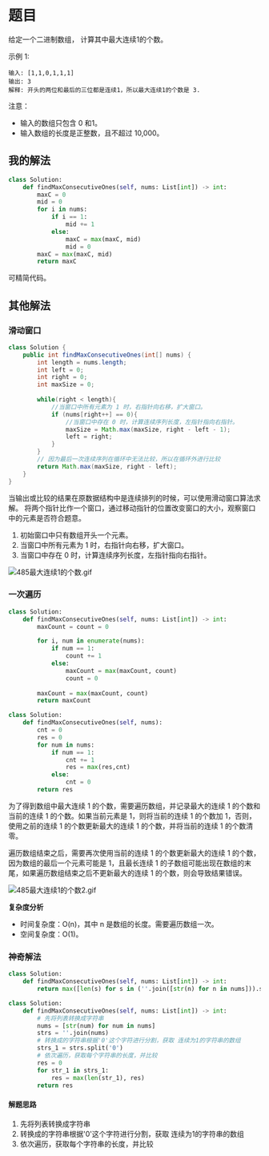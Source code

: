 # 题目

给定一个二进制数组， 计算其中最大连续1的个数。

示例 1:

```
输入: [1,1,0,1,1,1]
输出: 3
解释: 开头的两位和最后的三位都是连续1，所以最大连续1的个数是 3.
```


注意：

- 输入的数组只包含 0 和1。
- 输入数组的长度是正整数，且不超过 10,000。

## 我的解法

```python
class Solution:
    def findMaxConsecutiveOnes(self, nums: List[int]) -> int:
        maxC = 0
        mid = 0
        for i in nums:
            if i == 1:
                mid += 1
            else:
                maxC = max(maxC, mid)
                mid = 0
        maxC = max(maxC, mid)
        return maxC
```

可精简代码。

## 其他解法

### 滑动窗口

```java
class Solution {
    public int findMaxConsecutiveOnes(int[] nums) {
        int length = nums.length;
        int left = 0;
        int right = 0;
        int maxSize = 0;
        
        while(right < length){
            //当窗口中所有元素为 1 时，右指针向右移，扩大窗口。
            if (nums[right++] == 0){
                //当窗口中存在 0 时，计算连续序列长度，左指针指向右指针。
                maxSize = Math.max(maxSize, right - left - 1);
                left = right;
            }
        }
        // 因为最后一次连续序列在循环中无法比较，所以在循环外进行比较
        return Math.max(maxSize, right - left);
    }
}
```

当输出或比较的结果在原数据结构中是连续排列的时候，可以使用滑动窗口算法求解。
将两个指针比作一个窗口，通过移动指针的位置改变窗口的大小，观察窗口中的元素是否符合题意。

1. 初始窗口中只有数组开头一个元素。
2. 当窗口中所有元素为 1 时，右指针向右移，扩大窗口。
3. 当窗口中存在 0 时，计算连续序列长度，左指针指向右指针。

![485最大连续1的个数.gif](https://pic.leetcode-cn.com/800477dcf6ed4922a9fc279d1918b43292acb6eb87564008a5a061e5ac995eb1-485%E6%9C%80%E5%A4%A7%E8%BF%9E%E7%BB%AD1%E7%9A%84%E4%B8%AA%E6%95%B0.gif)

### 一次遍历

```python
class Solution:
    def findMaxConsecutiveOnes(self, nums: List[int]) -> int:
        maxCount = count = 0

        for i, num in enumerate(nums):
            if num == 1:
                count += 1
            else:
                maxCount = max(maxCount, count)
                count = 0
        
        maxCount = max(maxCount, count)
        return maxCount
```

```python
class Solution:
    def findMaxConsecutiveOnes(self, nums):
        cnt = 0
        res = 0
        for num in nums:
            if num == 1:
                cnt += 1
                res = max(res,cnt)
            else:
                cnt = 0
        return res
```

为了得到数组中最大连续 1 的个数，需要遍历数组，并记录最大的连续 1 的个数和当前的连续 1 的个数。如果当前元素是 1，则将当前的连续 1 的个数加 1，否则，使用之前的连续 1 的个数更新最大的连续 1 的个数，并将当前的连续 1 的个数清零。

遍历数组结束之后，需要再次使用当前的连续 1 的个数更新最大的连续 1 的个数，因为数组的最后一个元素可能是 1，且最长连续 1 的子数组可能出现在数组的末尾，如果遍历数组结束之后不更新最大的连续 1 的个数，则会导致结果错误。

![485最大连续1的个数2.gif](https://pic.leetcode-cn.com/e00a4f940ef991d8e5d5417fc917408bce288d8274b83ce9715ae40b474a5602-485%E6%9C%80%E5%A4%A7%E8%BF%9E%E7%BB%AD1%E7%9A%84%E4%B8%AA%E6%95%B02.gif)

**复杂度分析**

- 时间复杂度：O(n)，其中 n 是数组的长度。需要遍历数组一次。
- 空间复杂度：O(1)。

### 神奇解法

```python
class Solution:
    def findMaxConsecutiveOnes(self, nums: List[int]) -> int:
        return max([len(s) for s in (''.join([str(n) for n in nums])).split('0')])
```

```python
class Solution:
    def findMaxConsecutiveOnes(self, nums: List[int]) -> int:
        # 先将列表转换成字符串
        nums = [str(num) for num in nums]
        strs = ''.join(nums)
        # 转换成的字符串根据'0'这个字符进行分割，获取 连续为1的字符串的数组
        strs_1 = strs.split('0')
        # 依次遍历，获取每个字符串的长度，并比较
        res = 0
        for str_1 in strs_1:
            res = max(len(str_1), res)
        return res
```



#### 解题思路

1. 先将列表转换成字符串
2. 转换成的字符串根据'0'这个字符进行分割，获取 连续为1的字符串的数组
3. 依次遍历，获取每个字符串的长度，并比较